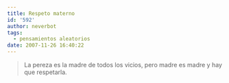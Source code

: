 ```yaml
---
title: Respeto materno
id: '592'
author: neverbot
tags:
  - pensamientos aleatorios
date: 2007-11-26 16:40:22
---
```


> La pereza es la madre de todos los vicios, pero madre es madre y hay que respetarla.
